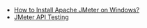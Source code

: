 - [How to Install Apache JMeter on Windows?](https://www.geeksforgeeks.org/how-to-install-apache-jmeter-on-windows/)
- [JMeter API Testing](https://www.youtube.com/watch?v=8r5LYzUIepo)
